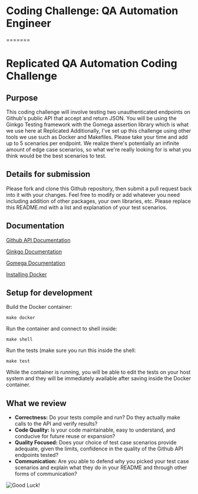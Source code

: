 # Coding Challenge: QA Automation Engineer
=======
# Replicated QA Automation Coding Challenge

## Purpose

This coding challenge will involve testing two unauthenticated endpoints on Github's public API that accept and return JSON.  You will be using the Ginkgo Testing framework with the Gomega assertion library which is what we use here at Replicated  Additionally, I've set up this challenge using other tools we use such as Docker and Makefiles.  Please take your time and add up to 5 scenarios per endpoint.  We realize there's potentially an infinite amount of edge case scenarios, so what we're really looking for is what you think would be the best scenarios to test.

## Details for submission

Please fork and clone this Github repository, then submit a pull request back into it with your changes.  Feel free to modify or add whatever you need including addition of other packages, your own libraries, etc.  Please replace this README.md with a list and explanation of your test scenarios.  

## Documentation

[Github API Documentation](https://developer.github.com/v3/)

[Ginkgo Documentation](https://onsi.github.io/ginkgo/)

[Gomega Documentation](http://onsi.github.io/gomega/)

[Installing Docker](https://docs.docker.com/)

## Setup for development

Build the Docker container:

```shell
make docker
```

Run the container and connect to shell inside:

```shell
make shell
```

Run the tests (make sure you run this inside the shell:

```shell
make test
```

While the container is running, you will be able to edit the tests on your host system and they will be immediately available after saving inside the Docker container.

## What we review

* **Correctness:** Do your tests compile and run?  Do they actually make calls to the API and verify results?
* **Code Quality:** Is your code maintainable, easy to understand, and conducive for future reuse or expansion?
* **Quality Focused:** Does your choice of test case scenarios provide adequate, given the limits, confidence in the quality of the Github API endpoints tested?
* **Communication:** Are you able to defend why you picked your test case scenarios and explain what they do in your README and through other forms of communication?

![Good Luck!](http://i.imgur.com/DHxjAeQ.jpg)
